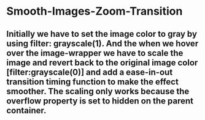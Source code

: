 # Smooth-Images-Zoom-Transition

## Initially we have to set the image color to gray by using filter: grayscale(1).  And the when we hover over the image-wrapper we have to scale the image and revert back to the original image color [filter:grayscale(0)] and add a ease-in-out transition timing function to make the effect smoother. The scaling only works because the overflow property is set to hidden on the parent container.
